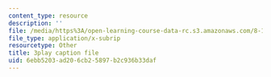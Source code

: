 ```yaml
---
content_type: resource
description: ''
file: /media/https%3A/open-learning-course-data-rc.s3.amazonaws.com/8-13-14-experimental-physics-i-ii-junior-lab-fall-2016-spring-2017/6ebb5203ad206cb25897b2c936b33daf_cP0IeaqnAjU.srt
file_type: application/x-subrip
resourcetype: Other
title: 3play caption file
uid: 6ebb5203-ad20-6cb2-5897-b2c936b33daf
---
```


